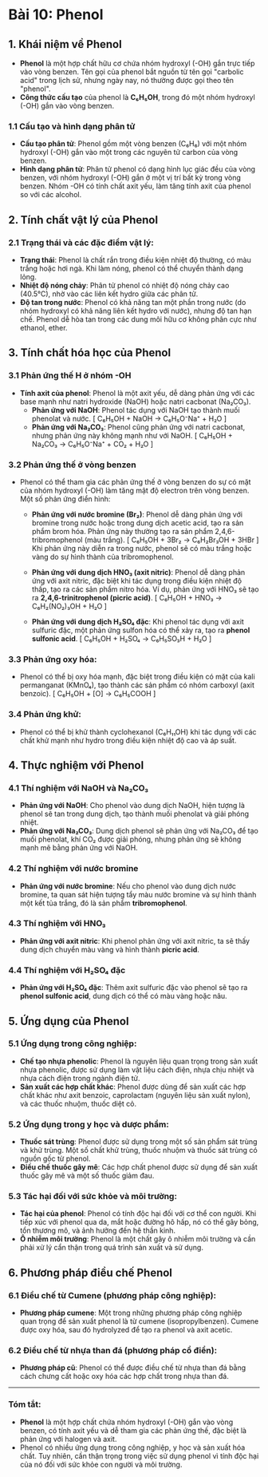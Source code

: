 # Bài 10: **Phenol**

## 1. Khái niệm về Phenol

- **Phenol** là một hợp chất hữu cơ chứa nhóm hydroxyl (-OH) gắn trực tiếp vào vòng benzen. Tên gọi của phenol bắt nguồn từ tên gọi "carbolic acid" trong lịch sử, nhưng ngày nay, nó thường được gọi theo tên "phenol".
- **Công thức cấu tạo** của phenol là **C₆H₅OH**, trong đó một nhóm hydroxyl (-OH) gắn vào vòng benzen.

### 1.1 Cấu tạo và hình dạng phân tử
- **Cấu tạo phân tử**: Phenol gồm một vòng benzen (C₆H₆) với một nhóm hydroxyl (-OH) gắn vào một trong các nguyên tử carbon của vòng benzen.
- **Hình dạng phân tử**: Phân tử phenol có dạng hình lục giác đều của vòng benzen, với nhóm hydroxyl (-OH) gắn ở một vị trí bất kỳ trong vòng benzen. Nhóm -OH có tính chất axit yếu, làm tăng tính axit của phenol so với các alcohol.

## 2. Tính chất vật lý của Phenol

### 2.1 Trạng thái và các đặc điểm vật lý:
- **Trạng thái**: Phenol là chất rắn trong điều kiện nhiệt độ thường, có màu trắng hoặc hơi ngà. Khi làm nóng, phenol có thể chuyển thành dạng lỏng.
- **Nhiệt độ nóng chảy**: Phân tử phenol có nhiệt độ nóng chảy cao (40.5°C), nhờ vào các liên kết hydro giữa các phân tử.
- **Độ tan trong nước**: Phenol có khả năng tan một phần trong nước (do nhóm hydroxyl có khả năng liên kết hydro với nước), nhưng độ tan hạn chế. Phenol dễ hòa tan trong các dung môi hữu cơ không phân cực như ethanol, ether.

## 3. Tính chất hóa học của Phenol

### 3.1 Phản ứng thế H ở nhóm -OH
- **Tính axit của phenol**: Phenol là một axit yếu, dễ dàng phản ứng với các base mạnh như natri hydroxide (NaOH) hoặc natri cacbonat (Na₂CO₃).
  - **Phản ứng với NaOH**: Phenol tác dụng với NaOH tạo thành muối phenolat và nước. 
    \[
    C₆H₅OH + NaOH $\rightarrow$ C₆H₅O⁻Na⁺ + H₂O
    \]
  - **Phản ứng với Na₂CO₃**: Phenol cũng phản ứng với natri cacbonat, nhưng phản ứng này không mạnh như với NaOH.
    \[
    C₆H₅OH + Na₂CO₃ $\rightarrow$ C₆H₅O⁻Na⁺ + CO₂ + H₂O
    \]

### 3.2 Phản ứng thế ở vòng benzen
- Phenol có thể tham gia các phản ứng thế ở vòng benzen do sự có mặt của nhóm hydroxyl (-OH) làm tăng mật độ electron trên vòng benzen. Một số phản ứng điển hình:
  
  - **Phản ứng với nước bromine (Br₂)**: Phenol dễ dàng phản ứng với bromine trong nước hoặc trong dung dịch acetic acid, tạo ra sản phẩm brom hóa. Phản ứng này thường tạo ra sản phẩm 2,4,6-tribromophenol (màu trắng).
    \[
    C₆H₅OH + 3Br₂ $\rightarrow$ C₆H₂Br₃OH + 3HBr
    \]
    Khi phản ứng này diễn ra trong nước, phenol sẽ có màu trắng hoặc vàng do sự hình thành của tribromophenol.

  - **Phản ứng với dung dịch HNO₃ (axit nitric)**: Phenol dễ dàng phản ứng với axit nitric, đặc biệt khi tác dụng trong điều kiện nhiệt độ thấp, tạo ra các sản phẩm nitro hóa. Ví dụ, phản ứng với HNO₃ sẽ tạo ra **2,4,6-trinitrophenol (picric acid)**.
    \[
    C₆H₅OH + HNO₃ $\rightarrow$ C₆H₂(NO₂)₃OH + H₂O
    \]

  - **Phản ứng với dung dịch H₂SO₄ đặc**: Khi phenol tác dụng với axit sulfuric đặc, một phản ứng sulfon hóa có thể xảy ra, tạo ra **phenol sulfonic acid**.
    \[
    C₆H₅OH + H₂SO₄ $\rightarrow$ C₆H₅SO₃H + H₂O
    \]

### 3.3 Phản ứng oxy hóa:
- Phenol có thể bị oxy hóa mạnh, đặc biệt trong điều kiện có mặt của kali permanganat (KMnO₄), tạo thành các sản phẩm có nhóm carboxyl (axit benzoic).
  \[
  C₆H₅OH + [O] $\rightarrow$ C₆H₅COOH
  \]

### 3.4 Phản ứng khử:
- Phenol có thể bị khử thành cyclohexanol (C₆H₁₁OH) khi tác dụng với các chất khử mạnh như hydro trong điều kiện nhiệt độ cao và áp suất.

## 4. Thực nghiệm với Phenol

### 4.1 Thí nghiệm với NaOH và Na₂CO₃
- **Phản ứng với NaOH**: Cho phenol vào dung dịch NaOH, hiện tượng là phenol sẽ tan trong dung dịch, tạo thành muối phenolat và giải phóng nhiệt. 
- **Phản ứng với Na₂CO₃**: Dung dịch phenol sẽ phản ứng với Na₂CO₃ để tạo muối phenolat, khí CO₂ được giải phóng, nhưng phản ứng sẽ không mạnh mẽ bằng phản ứng với NaOH.

### 4.2 Thí nghiệm với nước bromine
- **Phản ứng với nước bromine**: Nếu cho phenol vào dung dịch nước bromine, ta quan sát hiện tượng tẩy màu nước bromine và sự hình thành một kết tủa trắng, đó là sản phẩm **tribromophenol**.

### 4.3 Thí nghiệm với HNO₃
- **Phản ứng với axit nitric**: Khi phenol phản ứng với axit nitric, ta sẽ thấy dung dịch chuyển màu vàng và hình thành **picric acid**.

### 4.4 Thí nghiệm với H₂SO₄ đặc
- **Phản ứng với H₂SO₄ đặc**: Thêm axit sulfuric đặc vào phenol sẽ tạo ra **phenol sulfonic acid**, dung dịch có thể có màu vàng hoặc nâu.

## 5. Ứng dụng của Phenol

### 5.1 Ứng dụng trong công nghiệp:
- **Chế tạo nhựa phenolic**: Phenol là nguyên liệu quan trọng trong sản xuất nhựa phenolic, được sử dụng làm vật liệu cách điện, nhựa chịu nhiệt và nhựa cách điện trong ngành điện tử.
- **Sản xuất các hợp chất khác**: Phenol được dùng để sản xuất các hợp chất khác như axit benzoic, caprolactam (nguyên liệu sản xuất nylon), và các thuốc nhuộm, thuốc diệt cỏ.

### 5.2 Ứng dụng trong y học và dược phẩm:
- **Thuốc sát trùng**: Phenol được sử dụng trong một số sản phẩm sát trùng và khử trùng. Một số chất khử trùng, thuốc nhuộm và thuốc sát trùng có nguồn gốc từ phenol.
- **Điều chế thuốc gây mê**: Các hợp chất phenol được sử dụng để sản xuất thuốc gây mê và một số thuốc giảm đau.

### 5.3 Tác hại đối với sức khỏe và môi trường:
- **Tác hại của phenol**: Phenol có tính độc hại đối với cơ thể con người. Khi tiếp xúc với phenol qua da, mắt hoặc đường hô hấp, nó có thể gây bỏng, tổn thương mô, và ảnh hưởng đến hệ thần kinh.
- **Ô nhiễm môi trường**: Phenol là một chất gây ô nhiễm môi trường và cần phải xử lý cẩn thận trong quá trình sản xuất và sử dụng.

## 6. Phương pháp điều chế Phenol

### 6.1 Điều chế từ Cumene (phương pháp công nghiệp):
- **Phương pháp cumene**: Một trong những phương pháp công nghiệp quan trọng để sản xuất phenol là từ cumene (isopropylbenzen). Cumene được oxy hóa, sau đó hydrolyzed để tạo ra phenol và axit acetic.

### 6.2 Điều chế từ nhựa than đá (phương pháp cổ điển):
- **Phương pháp cũ**: Phenol có thể được điều chế từ nhựa than đá bằng cách chưng cất hoặc oxy hóa các hợp chất trong nhựa than đá.

---

### Tóm tắt:

- **Phenol** là một hợp chất chứa nhóm hydroxyl (-OH) gắn vào vòng benzen, có tính axit yếu và dễ tham gia các phản ứng thế, đặc biệt là phản ứng với halogen và axit.
- Phenol có nhiều ứng dụng trong công nghiệp, y học và sản xuất hóa chất. Tuy nhiên, cần thận trọng trong việc sử dụng phenol vì tính độc hại của nó đối với sức khỏe con người và môi trường.

